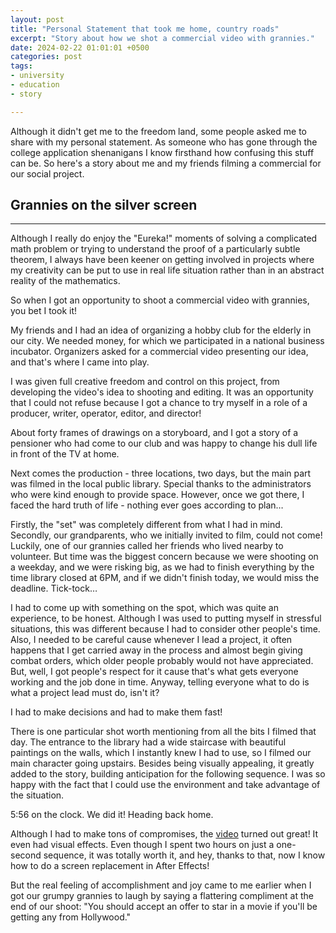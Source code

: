 ```yaml
---
layout: post
title: "Personal Statement that took me home, country roads"
excerpt: "Story about how we shot a commercial video with grannies."
date: 2024-02-22 01:01:01 +0500
categories: post
tags:
- university
- education
- story

---
```


Although it didn't get me to the freedom land, some people asked me to share with my personal statement. As someone who has gone through the college application shenanigans I know firsthand how confusing this stuff can be. So here's a story about me and my friends filming a commercial for our social project.


## Grannies on the silver screen

---

Although I really do enjoy the "Eureka!" moments of solving a complicated math problem or trying to understand the proof of a particularly subtle theorem, I always have been keener on getting involved in projects where my creativity can be put to use in real life situation rather than in an abstract reality of the mathematics.  
 
So when I got an opportunity to shoot a commercial video with grannies, you bet I took it! 
 
My friends and I had an idea of organizing a hobby club for the elderly in our city. We needed money, for which we participated in a national business incubator. Organizers asked for a commercial video presenting our idea, and that's where I came into play. 
  
I was given full creative freedom and control on this project, from developing the video's idea to shooting and editing. It was an opportunity that I could not refuse because I got a chance to try myself in a role of a producer, writer, operator, editor, and director!  
 
About forty frames of drawings on a storyboard, and I got a story of a pensioner who had come to our club and was happy to change his dull life in front of the TV at home. 
  
Next comes the production - three locations, two days, but the main part was filmed in the local public library. Special thanks to the administrators who were kind enough to provide space. However, once we got there, I faced the hard truth of life - nothing ever goes according to plan… 
  
Firstly, the "set" was completely different from what I had in mind. Secondly, our grandparents, who we initially invited to film, could not come! Luckily, one of our grannies called her friends who lived nearby to volunteer. But time was the biggest concern because we were shooting on a weekday, and we were risking big, as we had to finish everything by the time library closed at 6PM, and if we didn't finish today, we would miss the deadline. Tick-tock… 
  
I had to come up with something on the spot, which was quite an experience, to be honest. Although I was used to putting myself in stressful situations, this was different because I had to consider other people's time. Also, I needed to be careful cause whenever I lead a project, it often happens that I get carried away in the process and almost begin giving combat orders, which older people probably would not have appreciated. But, well, I got people's respect for it cause that's what gets everyone working and the job done in time. Anyway, telling everyone what to do is what a project lead must do, isn't it? 
  
I had to make decisions and had to make them fast! 
  
There is one particular shot worth mentioning from all the bits I filmed that day. The entrance to the library had a wide staircase with beautiful paintings on the walls, which I instantly knew I had to use, so I filmed our main character going upstairs. Besides being visually appealing, it greatly added to the story, building anticipation for the following sequence. I was so happy with the fact that I could use the environment and take advantage of the situation. 
  
5:56 on the clock. We did it! Heading back home. 
  
Although I had to make tons of compromises, the [video](https://youtu.be/0UWBUMQbKr8) turned out great! It even had visual effects. Even though I spent two hours on just a one-second sequence, it was totally worth it, and hey, thanks to that, now I know how to do a screen replacement in After Effects! 
  
But the real feeling of accomplishment and joy came to me earlier when I got our grumpy grannies to laugh by saying a flattering compliment at the end of our shoot: "You should accept an offer to star in a movie if you'll be getting any from Hollywood." 
